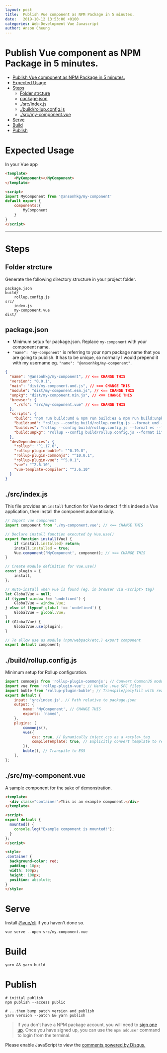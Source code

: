 ```yaml
---
layout: post
title:  Publish Vue component as NPM Package in 5 minutes.
date:   2019-10-12 13:53:00 +0100
categories: Web-Development Vue Javascript
author: Anson Cheung
---
```


# Publish Vue component as NPM Package in 5 minutes.

- [Publish Vue component as NPM Package in 5 minutes.](#publish-vue-component-as-npm-package-in-5-minutes)
- [Expected Usage](#expected-usage)
- [Steps](#steps)
  - [Folder strcture](#folder-strcture)
  - [package.json](#packagejson)
  - [./src/index.js](#srcindexjs)
  - [./build/rollup.config.js](#buildrollupconfigjs)
  - [./src/my-component.vue](#srcmy-componentvue)
- [Serve](#serve)
- [Build](#build)
- [Publish](#publish)

# Expected Usage

In your Vue app 
```html
<template>
    <MyComponent></MyComponent>
</template>

<script>
import MyComponent from '@ansonhkg/my-component'
default export {
    components:{
        MyComponent
    }
}
</script>
```

---

# Steps

## Folder strcture

Generate the following directory structure in your project folder.

```
package.json
build/
    rollup.config.js
src/
    index.js
    my-component.vue
dist/
```

## package.json

- Minimum setup for package.json. Replace `my-component` with your component name. 
- `"name": "my-component"` is referring to your npm package name that you are going to publish. It has to be unique, so normally I would prepend it with my username eg. `"name": "@ansonhkg/my-component"`.

```JSON
{
  "name": "@ansonhkg/my-component", // <== CHANGE THIS
  "version": "0.0.1",
  "main": "dist/my-component.umd.js", // <== CHANGE THIS
  "module": "dist/my-component.esm.js", // <== CHANGE THIS
  "unpkg": "dist/my-component.min.js", // <== CHANGE THIS
  "browser": {
    "./sfc": "src/my-component.vue" // <== CHANGE THIS
  },
  "scripts": {
    "build": "npm run build:umd & npm run build:es & npm run build:unpkg",
    "build:umd": "rollup --config build/rollup.config.js --format umd --file dist/my-component.umd.js", // <== CHANGE THIS
    "build:es": "rollup --config build/rollup.config.js --format es --file dist/my-component.esm.js", // <== CHANGE THIS
    "build:unpkg": "rollup --config build/rollup.config.js --format iife --file dist/my-component.min.js" // <== CHANGE THIS
  },
  "devDependencies": {
    "rollup": "^1.17.0",
    "rollup-plugin-buble": "^0.19.8",
    "rollup-plugin-commonjs": "^10.0.1",
    "rollup-plugin-vue": "^5.0.1",
    "vue": "^2.6.10",
    "vue-template-compiler": "^2.6.10"
  }
}
```

## ./src/index.js

This file provides an `install` function for Vue to detect if this indeed a Vue application, then install the component automatically.

```js
// Import vue component
import component from './my-component.vue'; // <== CHANGE THIS

// Declare install function executed by Vue.use()
export function install(Vue) {
	if (install.installed) return;
	install.installed = true;
	Vue.component('MyComponent', component); // <== CHANGE THIS
}

// Create module definition for Vue.use()
const plugin = {
	install,
};

// Auto-install when vue is found (eg. in browser via <script> tag)
let GlobalVue = null;
if (typeof window !== 'undefined') {
	GlobalVue = window.Vue;
} else if (typeof global !== 'undefined') {
	GlobalVue = global.Vue;
}
if (GlobalVue) {
	GlobalVue.use(plugin);
}

// To allow use as module (npm/webpack/etc.) export component
export default component; 
```

## ./build/rollup.config.js

Minimum setup for Rollup configuration.

```js
import commonjs from 'rollup-plugin-commonjs'; // Convert CommonJS modules to ES6
import vue from 'rollup-plugin-vue'; // Handle .vue SFC files
import buble from 'rollup-plugin-buble'; // Transpile/polyfill with reasonable browser support
export default {
    input: 'src/index.js', // Path relative to package.json
    output: {
        name: 'MyComponent', // CHANGE THIS
        exports: 'named',
    },
    plugins: [
        commonjs(),
        vue({
            css: true, // Dynamically inject css as a <style> tag
            compileTemplate: true, // Explicitly convert template to render function
        }),
        buble(), // Transpile to ES5
    ],
};
```

## ./src/my-component.vue

A sample component for the sake of demonstration.

```html
<template>
  <div class="container">This is an example component.</div>
</template>

<script>
export default {
  mounted() {
    console.log("Example component is mounted!");
  }
};
</script>

<style>
.container {
  background-color: red;
  padding: 10px;
  width: 100px;
  height: 100px;
  position: absolute;
}
</style>

```

# Serve

Install [@vue/cli](https://cli.vuejs.org/guide/installation.html) if you haven't done so. 

```
vue serve --open src/my-component.vue
```

# Build

```
yarn && yarn build
```

# Publish

```
# initial publish
npm publish --access public

# ...then bump patch version and publish
yarn version --patch && yarn publish
```

> If you don't have a NPM package account, you will need to [sign one up](https://www.npmjs.com/signup). Once you have signed up, you can use the `npm adduser` command to login from the terminal.



<script async src="https://pagead2.googlesyndication.com/pagead/js/adsbygoogle.js"></script>
<!-- Pages -->
<ins class="adsbygoogle"
     style="display:block"
     data-ad-client="ca-pub-3447513048440895"
     data-ad-slot="9229199209"
     data-ad-format="auto"
     data-full-width-responsive="true"></ins>
<script>
     (adsbygoogle = window.adsbygoogle || []).push({});
</script>


<div id="disqus_thread"></div>

<script>

/**
*  RECOMMENDED CONFIGURATION VARIABLES: EDIT AND UNCOMMENT THE SECTION BELOW TO INSERT DYNAMIC VALUES FROM YOUR PLATFORM OR CMS.
*  LEARN WHY DEFINING THESE VARIABLES IS IMPORTANT: https://disqus.com/admin/universalcode/#configuration-variables*/
/*
var disqus_config = function () {
this.page.url = window.location.href;  // Replace PAGE_URL with your page's canonical URL variable
this.page.identifier = 'publish-vue-component-as-npm-package-in-5-minutes'; // Replace PAGE_IDENTIFIER with your page's unique identifier variable
};
*/
var disqus_config = function () {
  this.page.url = window.location.href;  // Replace PAGE_URL with your page's canonical URL variable
  this.page.identifier = 'publish-vue-component-as-npm-package-in-5-minutes'; // Replace PAGE_IDENTIFIER with your page's unique identifier variable
};

(function() { // DON'T EDIT BELOW THIS LINE
var d = document, s = d.createElement('script');
s.src = 'https://ansonc.disqus.com/embed.js';
s.setAttribute('data-timestamp', +new Date());
(d.head || d.body).appendChild(s);
})();
</script>
<noscript>Please enable JavaScript to view the <a href="https://disqus.com/?ref_noscript">comments powered by Disqus.</a></noscript>